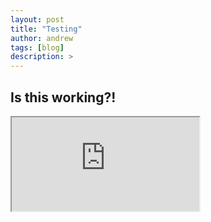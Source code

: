 ```yaml
---
layout: post
title: "Testing"
author: andrew
tags: [blog]
description: >
---
```


## Is this working?!

<iframe src="http://bl.ocks.org/mbostock/raw/4061502/0a200ddf998aa75dfdb1ff32e16b680a15e5cb01/" marginwidth="0" marginheight="0" scrolling="no"></iframe>

